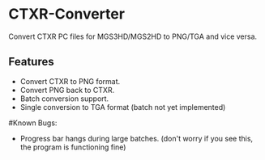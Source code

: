 # CTXR-Converter
Convert CTXR PC files for MGS3HD/MGS2HD to PNG/TGA and vice versa.

## Features

- Convert CTXR to PNG format.
- Convert PNG back to CTXR.
- Batch conversion support.
- Single conversion to TGA format (batch not yet implemented)

#Known Bugs:

- Progress bar hangs during large batches. (don't worry if you see this, the program is functioning fine)
